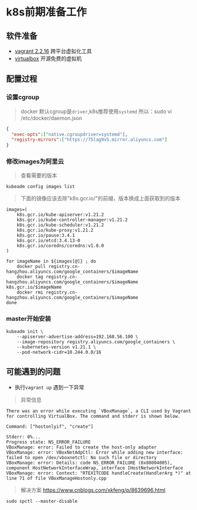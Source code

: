 # k8s前期准备工作

## 软件准备

* [vagrant 2.2.16](https://www.vagrantup.com/downloads) 跨平台虚拟化工具
* [virtualbox](https://www.virtualbox.org/wiki/Downloads) 开源免费的虚拟机

## 配置过程

### 设置cgroup

> docker 默认cgroup是`driver`,k8s推荐使用`systemd` 所以：sudo vi /etc/docker/daemon.json

```json
{
  "exec-opts":["native.cgroupdriver=systemd"],
  "registry-mirrors":["https://75lag9v5.mirror.aliyuncs.com"]
}
```

### 修改images为阿里云
> 查看需要的版本
```shell
kubeadm config images list  
```
> 下面的镜像应该去除"k8s.gcr.io/"的前缀，版本换成上面获取到的版本
```shell
images=(
    k8s.gcr.io/kube-apiserver:v1.21.2
    k8s.gcr.io/kube-controller-manager:v1.21.2
    k8s.gcr.io/kube-scheduler:v1.21.2
    k8s.gcr.io/kube-proxy:v1.21.2
    k8s.gcr.io/pause:3.4.1
    k8s.gcr.io/etcd:3.4.13-0
    k8s.gcr.io/coredns/coredns:v1.8.0
)

for imageName in ${images[@]} ; do
    docker pull registry.cn-hangzhou.aliyuncs.com/google_containers/$imageName
    docker tag registry.cn-hangzhou.aliyuncs.com/google_containers/$imageName k8s.gcr.io/$imageName
    docker rmi registry.cn-hangzhou.aliyuncs.com/google_containers/$imageName
done
```

### master开始安装

```shell
kubeadm init \
    --apiserver-advertise-address=192.168.56.100 \
    --image-repository registry.aliyuncs.com/google_containers \
    --kubernetes-version v1.21.1 \
    --pod-network-cidr=10.244.0.0/16
```

## 可能遇到的问题

* 执行`vagrant up` 遇到一下异常

> 异常信息

```shel
There was an error while executing `VBoxManage`, a CLI used by Vagrant
for controlling VirtualBox. The command and stderr is shown below.

Command: ["hostonlyif", "create"]

Stderr: 0%...
Progress state: NS_ERROR_FAILURE
VBoxManage: error: Failed to create the host-only adapter
VBoxManage: error: VBoxNetAdpCtl: Error while adding new interface: failed to open /dev/vboxnetctl: No such file or directory
VBoxManage: error: Details: code NS_ERROR_FAILURE (0x80004005), component HostNetworkInterfaceWrap, interface IHostNetworkInterface
VBoxManage: error: Context: "RTEXITCODE handleCreate(HandlerArg *)" at line 71 of file VBoxManageHostonly.cpp
```

> 解决方案 https://www.cnblogs.com/xkfeng/p/8639696.html

```shell
sudo spctl --master-disable
```

